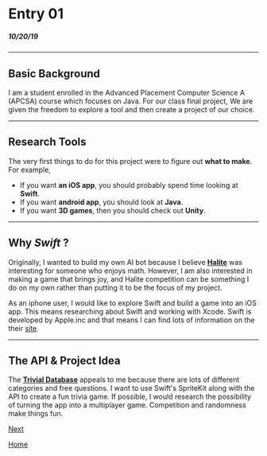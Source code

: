 # Entry 01
##### 10/20/19
---

## Basic Background

I am a student enrolled in the Advanced Placement Computer Science A (APCSA) course which focuses on Java.
For our class final project, We are given the freedom to explore a tool and then create a project of our choice.

---
## Research Tools

The very first things to do for this project were to figure out **what to make**.
For example,
- If you want **an iOS app**, you should probably spend time looking at **Swift**.
- If you want **android app**, you should look at **Java**.
- If you want **3D games**, then you should check out **Unity**.

---
## Why _Swift_ ?

Originally, I wanted to build my own AI bot because I believe [**Halite**](halite.io) was interesting for someone who enjoys math.
However, I am also interested in making a game that brings joy, and Halite competition can be something I do on my own rather than
putting it to be the focus of my project.

As an iphone user, I would like to explore Swift and build a game into an iOS app. This means researching about Swift and working
with Xcode. Swift is developed by Apple.inc and that means I can find lots of information on the their [site](https://developer.apple.com/swift/).

---
## The API & Project Idea

The [**Trivial Database**](https://opentdb.com/) appeals to me because there are lots of different categories and free questions.
I want to use Swift's SpriteKit along with the API to create a fun trivia game. If possible, I would research the possibility of
turning the app into a multiplayer game. Competition and randomness make things fun.


[Next](entry02.md)

[Home](../README.md)